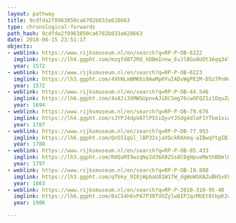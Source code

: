 ```yaml
---
layout: pathway
title: 9cdfda2f8963850ca6782b033a628663
type: chronological-forwards
path_hash: 9cdfda2f8963850ca6782b033a628663
date: 2018-06-15 23:51:17
objects:
- weblink: https://www.rijksmuseum.nl/en/search?q=RP-P-OB-6222
  imglink: https://lh4.ggpht.com/mzgfd8T2RQ_hDBmInnw_EuJlBGoAUOt16qq347wqDqZB-tHl8FvWtXym-MUi5SK5VSo8-TF0Igv_XKjGmiVh-PoGoyi9=s200
  year: 1572
- weblink: https://www.rijksmuseum.nl/en/search?q=RP-P-OB-6223
  imglink: https://lh3.ggpht.com/4XhNLmNMK6i9AwMp0YuIADvWgPE2M-D5z7PnHdoPWyh5ktUX7a3Yk7zmgxQGpdVuoHN-9fsXYHk_rNVubXtpjFvUNOf4=s200
  year: 1572
- weblink: https://www.rijksmuseum.nl/en/search?q=RP-P-OB-44.546
  imglink: https://lh6.ggpht.com/4x82i3XMWSUpnvAJiDCSmg76cwOFQZ1z1OquZgz2oHPSfxIyKprvs_vyidoxHxJRHCcCla5wIVRHloUVzN5ug6Kn6A=s200
  year: 1694
- weblink: https://www.rijksmuseum.nl/en/search?q=RP-P-OB-79.676
  imglink: https://lh4.ggpht.com/sJYPJ4dpVATlP5SiQyvYJSdg4dloF1YTkm1viAjHKF4fhIOZcvvI-3pNigW1cQKcB36VHx_0IR9qF2294nElKB-5qXE=s200
  year: 1787
- weblink: https://www.rijksmuseum.nl/en/search?q=RP-P-OB-77.993
  imglink: https://lh6.ggpht.com/Qn55IgGl_lBP32sjaVQckRAXmq-aIBwqYtgIB1XoArEtI6nRxvOJ8mQ2MOGR4fHh8IUOaZWeWtSq2FbE3JQw6ipYuIA=s200
  year: 1788
- weblink: https://www.rijksmuseum.nl/en/search?q=RP-P-OB-85.433
  imglink: https://lh3.ggpht.com/R0QaMI9wzqNy2d36X02Ss8C0gHpveMethBDmlH-hIfyZqnv4I8Rof1y6L2D7VSVTNQiHPzw4qtK4pI276ounXhJIFg=s200
  year: 1797
- weblink: https://www.rijksmuseum.nl/en/search?q=RP-P-OB-19.888
  imglink: https://lh3.ggpht.com/qTbky_9I0jWpbaU81W1fW_dgWoWSKAZuBH5vEPCLRbPFRLkOW4GIhBXDD33m-OjbaVO8ItoVBSbnea022iTSDhz48hQ=s200
  year: 1863
- weblink: https://www.rijksmuseum.nl/en/search?q=RP-P-2010-310-95-40
  imglink: https://lh6.ggpht.com/0zCS4h6vPA7P30TVOZylw8IPJqcMbEt8tbpK2wTqZBcYxmGheN1_VUY12ktShin7GqiVp7Yzi9ui68nu3WGa-kOIIDo=s200
  year: 1906

---
```

